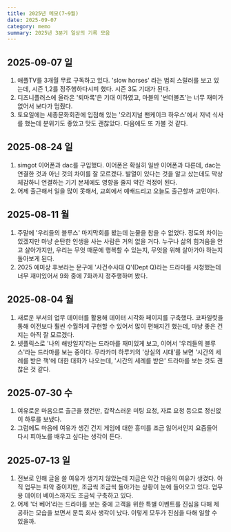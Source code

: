 ```yaml
---
title: 2025년 메모(7~9월)
date: 2025-09-07
category: memo
summary: 2025년 3분기 일상의 기록 모음
---
```


## 2025-09-07 일

1. 애플TV를 3개월 무료 구독하고 있다. 'slow horses' 라는 범죄 스릴러를 보고 있는데, 시즌 1,2를 정주행하다시피 했다. 시즌 3도 기대가 된다.
2. 디즈니플러스에 올라온 '퇴마록'은 기대 이하였고, 마블의 '썬더볼츠'는 너무 재미가 없어서 보다가 멈췄다.
3. 토요일에는 세종문화회관에 입점해 있는 '오리지널 팬케이크 하우스'에서 저녁 식사를 했는데 분위기도 좋았고 맛도 괜찮았다. 다음에도 또 가볼 것 같다.     

## 2025-08-24 일

1. simgot 이어폰과 dac를 구입했다. 이어폰은 확실히 일반 이어폰과 다른데, dac는 연결한 것과 아닌 것의 차이를 잘 모르겠다. 발열이 있다는 것을 알고 샀는데도 막상 체감하니 연결하는 기기 본체에도 영향을 줄지 약간 걱정이 된다.
2. 어제 출근해서 일을 많이 못해서, 교회에서 예배드리고 오늘도 출근할까 고민이다. 

## 2025-08-11 월

1. 주말에 '우리들의 블루스' 마지막회를 봤는데 눈물을 참을 수 없었다. 정도의 차이는 있겠지만 마냥 순탄한 인생을 사는 사람은 거의 없을 거다. 누구나 삶의 힘겨움을 안고 살아가지만, 우리는 무엇 때문에 행복할 수 있는지, 무엇을 위해 살아가야 하는지 돌아보게 된다.
2. 2025 에미상 후보라는 문구에 '사건수사대 Q'(Dept Q)라는 드라마를 시청했는데 너무 재미있어서 9화 중에 7화까지 정주행하며 봤다.

## 2025-08-04 월

1. 새로운 부서의 업무 데이터를 활용해 데이터 시각화 페이지를 구축했다. 코파일럿을 통해 이전보다 훨씬 수월하게 구현할 수 있어서 많이 편해지긴 했는데, 마냥 좋은 건지는 아직 잘 모르겠다.
2. 넷플릭스로 '나의 해방일지'라는 드라마를 재미있게 보고, 이어서 '우리들의 블루스'라는 드라마를 보는 중이다. 무라카미 하루키의 '상실의 시대'를 보면 '시간의 세례를 받은 책'에 대한 대화가 나오는데, '시간의 세례를 받은' 드라마를 보는 것도 괜찮은 것 같다. 

## 2025-07-30 수

1. 여유로운 마음으로 출근을 했건만, 갑작스러운 미팅 요청, 자료 요청 등으로 정신없이 하루를 보냈다.
2. 그럼에도 마음에 여유가 생긴 건지 게임에 대한 흥미를 조금 잃어서인지 요즘들어 다시 피아노를 배우고 싶다는 생각이 든다.

## 2025-07-13 일

1. 전보로 인해 글을 쓸 여유가 생기지 않았는데 지금은 약간 마음의 여유가 생겼다. 아직 업무는 파악 중이지만, 조금씩 조금씩 돌아가는 상황이 눈에 들어오고 있다. 업무용 데이터 베이스까지도 조금씩 구축하고 있다.
2. 어제 '더 베어'라는 드라마를 보는 중에 고객을 위한 특별 이벤트를 진심을 다해 제공하는 모습을 보면서 문득 회사 생각이 났다. 이렇게 모두가 진심을 다해 일할 수 있을까.
